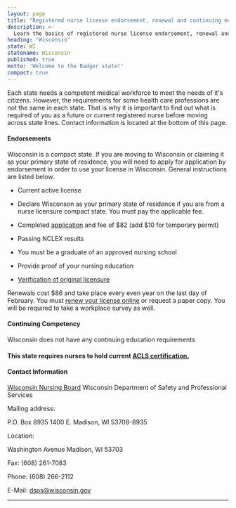 ```yaml
---
layout: page
title: "Registered nurse license endorsement, renewal and continuing education in Wisconsin | ACLS Training Center"
description: >-
  Learn the basics of registered nurse license endorsement, renewal and continuing education in Wisconsin.
heading: "Wisconsin"
state: WI
statename: Wisconsin
published: true
motto: 'Welcome to the Badger state!'
compact: true
---
```


Each state needs a competent medical workforce to meet the needs of it's citizens. However, the requirements for some health care professions are not the same in each state. That is why it is important to find out what is required of you as a future or current registered nurse before moving across state lines. Contact information is located at the bottom of this page.

#### Endorsements

Wisconsin is a compact state. If you are moving to Wisconsin or claiming it as your primary state of residence, you will need to apply for application by endorsement in order to use your license in Wisconsin. General instructions are listed below.

*   Current active license
    
*   Declare Wisconson as your primary state of residence if you are from a nurse licensure compact state. You must pay the applicable fee.
    
*   Completed [application](https://dsps.wi.gov/Credentialing/Business/fm1681.pdf) and fee of $82 (add $10 for temporary permit)
    
*   Passing NCLEX results
    
*   You must be a graduate of an approved nursing school
    
*   Provide proof of your nursing education
    
*   [Verification of original licensure](https://dsps.wi.gov/Credentialing/Business/fm373.pdf)
    

Renewals cost $86 and take place every even year on the last day of February. You must [renew your license online](https://online.drl.wi.gov/UserLogin.aspx) or request a paper copy. You will be required to take a workplace survey as well.

#### Continuing Competency

Wisconsin does not have any continuing education requirements

#### This state requires nurses to hold current [ACLS certification.](https://www.acls.net/wisconsin-acls-pals-bls.htm)

#### Contact Information

[Wisconsin Nursing Board](https://dsps.wi.gov/pages/BoardsCouncils/Nursing/Default.aspx) Wisconsin Department of Safety and Professional Services

Mailing address:

P.O. Box 8935 1400 E.
Madison, WI 53708-8935

Location:

Washington Avenue
Madison, WI 53703

Fax: (608) 261-7083

Phone: (608) 266-2112

E-Mail: dsps@wisconsin.gov

* * *